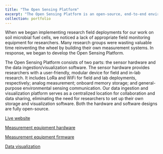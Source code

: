 ```yaml
---
title: "The Open Sensing Platform"
excerpt: "The Open Sensing Platform is an open-source, end-to-end environmental measurement and visualization software.<br/><img src='/images/Open-Sensing-Platform.png'>"
collection: portfolio
---
```


When we began implementing research field deployments for our work on soil microbial fuel cells, we noticed a lack of appropriate field monitoring equipment for researchers. Many research groups were wasting valuable time reinventing the wheel by building their own measurement systems. In response, we began to develop the Open Sensing Platform.

The Open Sensing Platform consists of two parts: the sensor hardware and the data ingestion/visualization software. The sensor hardware provides researchers with a user-friendly, modular device for field and in-lab research. It includes LoRa and WiFi for field and lab deployments, respectively; analog measurement; onboard memory storage; and general-purpose environmental sensing communication. Our data ingestion and visualization platform serves as a centralized location for collaboration and data sharing, eliminating the need for researchers to set up their own storage and visualization software. Both the hardware and software designs are fully open-source.

[Live website](https://dirtviz.jlab.ucsc.edu/)

[Measurement equipment hardware](https://github.com/jlab-sensing/soil_power_sensor)

[Measurement equipment firmware](https://github.com/jlab-sensing/soil-power-sensor-firmware/pulls)

[Data visualization](https://github.com/jlab-sensing/DirtViz)
